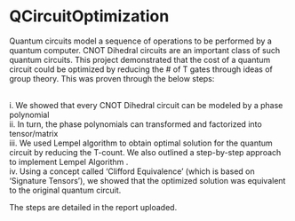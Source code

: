 # QCircuitOptimization

Quantum circuits model a sequence of operations to be performed by a quantum computer. CNOT Dihedral circuits are an important class of such quantum circuits. This project demonstrated that the cost of a quantum circuit could be optimized by reducing the # of T gates through ideas of group theory. This was proven through the below steps:  

<br />i. We showed that every CNOT Dihedral circuit can be modeled by a phase polynomial 
<br />ii. In turn, the phase polynomials can transformed and factorized into tensor/matrix 
<br />iii. We used Lempel algorithm to obtain optimal solution for the quantum circuit by reducing the T-count. We also outlined a step-by-step approach to implement Lempel Algorithm . 
<br />iv. Using a concept called ‘Clifford Equivalence’ (which is based on ‘Signature Tensors’), we showed that the optimized solution was equivalent to the original quantum circuit.  

The steps are detailed in the report uploaded.
